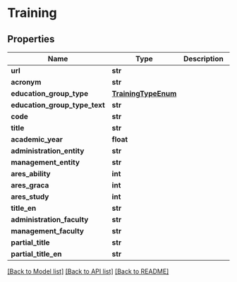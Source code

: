 # Training


## Properties
Name | Type | Description | Notes
------------ | ------------- | ------------- | -------------
**url** | **str** |  | 
**acronym** | **str** |  | 
**education_group_type** | [**TrainingTypeEnum**](TrainingTypeEnum.md) |  | 
**education_group_type_text** | **str** |  | 
**code** | **str** |  | 
**title** | **str** |  | 
**academic_year** | **float** |  | 
**administration_entity** | **str** |  | 
**management_entity** | **str** |  | 
**ares_ability** | **int** |  | 
**ares_graca** | **int** |  | 
**ares_study** | **int** |  | 
**title_en** | **str** |  | [optional] 
**administration_faculty** | **str** |  | [optional] 
**management_faculty** | **str** |  | [optional] 
**partial_title** | **str** |  | [optional] 
**partial_title_en** | **str** |  | [optional] 

[[Back to Model list]](../README.md#documentation-for-models) [[Back to API list]](../README.md#documentation-for-api-endpoints) [[Back to README]](../README.md)


